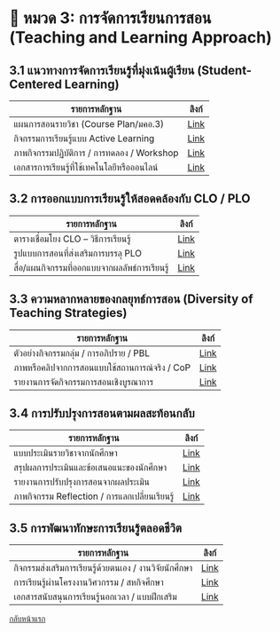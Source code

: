 # 📘 หมวด 3: การจัดการเรียนการสอน (Teaching and Learning Approach)

## 3.1 แนวทางการจัดการเรียนรู้ที่มุ่งเน้นผู้เรียน (Student-Centered Learning)

| รายการหลักฐาน | ลิงก์ |
|----------------|-------|
| แผนการสอนรายวิชา (Course Plan/มคอ.3) | [Link]() |
| กิจกรรมการเรียนรู้แบบ Active Learning | [Link]() |
| ภาพกิจกรรมปฏิบัติการ / การทดลอง / Workshop | [Link]() |
| เอกสารการเรียนรู้ที่ใช้เทคโนโลยีหรือออนไลน์ | [Link]() |

## 3.2 การออกแบบการเรียนรู้ให้สอดคล้องกับ CLO / PLO

| รายการหลักฐาน | ลิงก์ |
|----------------|-------|
| ตารางเชื่อมโยง CLO – วิธีการเรียนรู้ | [Link]() |
| รูปแบบการสอนที่ส่งเสริมการบรรลุ PLO | [Link]() |
| สื่อ/แผนกิจกรรมที่ออกแบบจากผลลัพธ์การเรียนรู้ | [Link]() |

## 3.3 ความหลากหลายของกลยุทธ์การสอน (Diversity of Teaching Strategies)

| รายการหลักฐาน | ลิงก์ |
|----------------|-------|
| ตัวอย่างกิจกรรมกลุ่ม / การอภิปราย / PBL | [Link]() |
| ภาพหรือคลิปจากการสอนแบบใช้สถานการณ์จริง / CoP | [Link]() |
| รายงานการจัดกิจกรรมการสอนเชิงบูรณาการ | [Link]() |

## 3.4 การปรับปรุงการสอนตามผลสะท้อนกลับ

| รายการหลักฐาน | ลิงก์ |
|----------------|-------|
| แบบประเมินรายวิชาจากนักศึกษา | [Link]() |
| สรุปผลการประเมินและข้อเสนอแนะของนักศึกษา | [Link]() |
| รายงานการปรับปรุงการสอนจากผลประเมิน | [Link]() |
| ภาพกิจกรรม Reflection / การแลกเปลี่ยนเรียนรู้ | [Link]() |

## 3.5 การพัฒนาทักษะการเรียนรู้ตลอดชีวิต

| รายการหลักฐาน | ลิงก์ |
|----------------|-------|
| กิจกรรมส่งเสริมการเรียนรู้ด้วยตนเอง / งานวิจัยนักศึกษา | [Link]() |
| การเรียนรู้ผ่านโครงงานวิศวกรรม / สหกิจศึกษา | [Link]() |
| เอกสารสนับสนุนการเรียนรู้นอกเวลา / แบบฝึกเสริม | [Link]() |

[กลับหน้าแรก](https://github.com/CPE-RMUTL/.github/blob/main/profile/README.md)
